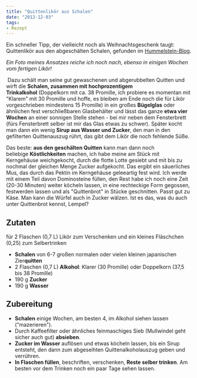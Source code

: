 ```yaml
---
title: "Quittenlikör aus Schalen"
date: "2013-12-03" 
tags:
- Rezept
---
```


Ein schneller Tipp, der vielleicht noch als Weihnachtsgeschenk taugt: Quittenlikör aus den abgeschälten Schalen, gefunden im [Hummelstein-Blog](http://hummelstein.wordpress.com/2013/11/06/quittenwoche-rezept-quittengelee-2/).

_Ein Foto meines Ansatzes reiche ich noch nach, ebenso in einigen Wochen vom fertigen Likör!_

 Dazu schält man seine gut gewaschenen und abgerubbelten Quitten und wirft die **Schalen, zusammen mit hochprozentigem Trinkalkohol** (Doppelkorn mit ca. 38 Promille, ich probiere es momentan mit "Klarem" mit 30 Promille und hoffe, es bleiben am Ende noch die für Likör vorgeschrieben mindestens 15 Promille) in ein großes **Bügelglas** oder ähnlichen fest verschließbaren Glasbehälter und lässt das ganze **etwa vier Wochen** an einer sonnigen Stelle stehen - bei mir neben dem Fensterbrett (fürs Fensterbrett selber ist mir das Glas etwas zu schwer). Später kocht man dann ein wenig **Sirup aus Wasser und Zucker**, den man in den gefilterten Quittenauszug rührt, das gibt dem Likör die noch fehlende Süße.

Das beste: **aus den geschälten Quitten** kann man dann noch beliebige **Köstlichkeiten** machen, ich habe meine am Stück mit Kerngehäuse weichgekocht, durch die flotte Lotte gesiebt und mit bis zu nochmal der gleichen Menge Zucker aufgekocht. Das ergibt ein säuerliches Mus, das durch das Pektin im Kerngehäuse geleeartig fest wird. Ich werde mit einem Teil davon Dominosteine füllen, den Rest habe ich noch eine Zeit (20-30 Minuten) weiter köcheln lassen, in eine rechteckige Form gegossen, festwerden lassen und als "Quittenbrot" in Stücke geschnitten. Passt gut zu Käse. Man kann die Würfel auch in Zucker wälzen. Ist es das, was du auch unter Quittenbrot kennst, Lempel?

## Zutaten

für 2 Flaschen (0,7 L) Likör zum Verschenken und ein kleines Fläschchen (0,25) zum Selbertrinken

- **Schalen** von 6-7 großen normalen oder vielen kleinen japanischen Zier**quitten**
- 2 Flaschen (0,7 L) **Alkohol**: Klarer (30 Promille) oder Doppelkorn (37,5 bis 38 Promille)
- 190 g **Zucker**
- 190 g **Wasser**

## Zubereitung

- **Schalen** einige Wochen, am besten 4, im Alkohol siehen lassen ("mazerieren").
- Durch Kaffeefilter oder ähnliches feinmaschiges Sieb (Mullwindel geht sicher auch gut) **absieben**.
- **Zucker im Wasser** auflösen und etwas köcheln lassen, bis ein Sirup entsteht, den dann zum abgeseihten Quittenalkoholauszug geben und verrühren.
- **In Flaschen füllen**, beschriften, verschenken, **Reste selber trinken**. Am besten vor dem Trinken noch ein paar Tage sehen lassen.
